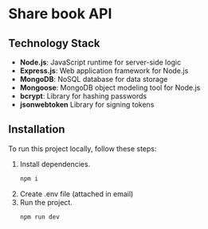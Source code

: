 # Share book API

## Technology Stack

- **Node.js**: JavaScript runtime for server-side logic
- **Express.js**: Web application framework for Node.js
- **MongoDB**: NoSQL database for data storage
- **Mongoose**: MongoDB object modeling tool for Node.js
- **bcrypt**: Library for hashing passwords
- **jsonwebtoken** Library for signing tokens

## Installation

To run this project locally, follow these steps:

1. Install dependencies.
   ```bash
   npm i
2. Create .env file (attached in email)
3. Run the project.
   ```bash
   npm run dev
